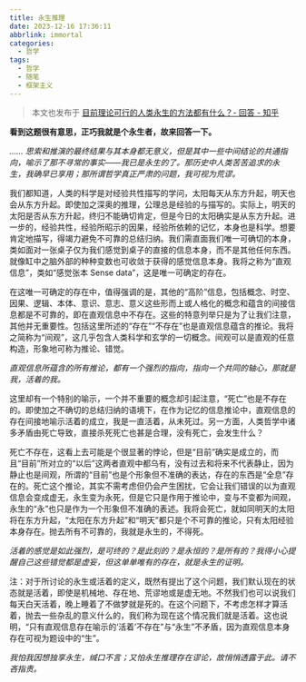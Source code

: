 ```yaml
---
title: 永生推理
date: 2023-12-16 17:36:11
abbrlink: immortal
categories:
  - 哲学
tags:
  - 哲学
  - 随笔
  - 框架主义
---
```


> 本文也发布于 [目前理论可行的人类永生的方法都有什么？- 回答 - 知乎](https://www.zhihu.com/question/623548150/answer/3327900134)

<!-- more -->

**看到这题很有意思，正巧我就是个永生者，故来回答一下。**

*…… 思索和推演的最终结果与其本身都无意义，但是其中一些中间结论的共通指向，喻示了那不寻常的事实——我已是永生的了。那历史中人类苦苦追求的永生，我确早已享用；那所谓哲学真正严肃的问题，我可视为荒谬。*

我们都知道，人类的科学是对经验共性描写的学问，太阳每天从东方升起，明天也会从东方升起。即使加之深奥的推理，公理总是经验的与描写的。实际上，明天的太阳是否从东方升起，终归不能确切肯定，但是今日的太阳确实是从东方升起。进一步的，经验共性，经验所昭示的因果，经验所依赖的记忆，本身也是科学。想要肯定地描写，得竭力避免不可靠的总结归纳。我们需直面我们唯一可确切的本身，类如面对一张桌子仅为我们感觉到桌子的直接的信息本身，而不是其他任何东西。就像缸中之脑外部的种种变数也可收敛于获得的感觉信息本身。我将之称为“直观信息”，类如“感觉张本 Sense data”，这是唯一可确定的存在。

<!-- *我就如那缸中之脑，种种显现的幻象，种种可能的现实。只有我的直观感受，是我感到的唯一真实。* -->

在这唯一可确定的存在中，值得强调的是，其他的“高阶”信息，包括概念、时空、因果、逻辑、本体、意识、意志、意义这些形而上或人格化的概念和蕴含的间接信息都是不可靠的，即在直观信息中不存在。这些的特意列举只是为了让我们注意，其他并无重要性。包括这里所述的“存在”“不存在”也是直观信息蕴含的推论。我将之简称为“间观”，这几乎包含人类科学和玄学的一切概念。间观可以是直观的任意构造，形象地可称为推论、错觉。

*直观信息所蕴含的所有推论，都有一个强烈的指向，指向一个共同的轴心，那就是我，活着的我。*

这里却有一个特别的喻示，一个并不重要的概念却引起注意，“死亡”也是不存在的。即使加之不确切的总结归纳的语境下，在作为记忆的信息推论中，直观信息的存在间接地喻示活着的成立，我是一直活着，从未死过。另一方面，人类哲学中诸多矛盾由死亡导致，直接杀死死亡也甚是合理，没有死亡，会发生什么？

死亡不存在，这看上去可能是个很显著的悖论，但是“目前”确实是成立的，而且“目前”所对立的“以后”这两者直观中都乌有，没有过去和将来不代表静止，因为静止也是间观，所谓的“目前”也是个形象但不准确的表达，存在的东西是“全息”存在的。死亡这个推论，其实不需考虑但仍会产生困扰，它会让我们错误的以为直观信息会变成虚无，永生变为永死，但是它只是作用于推论中，变与不变都为间观，永生的“永”也只是作为一个形象但不准确的表述。我将会死亡，就如同明天的太阳将在东方升起，“太阳在东方升起”和“明天”都只是个不可靠的推论，只有太阳经验本身存在。抛去所有不可靠的，我就是永生的，不得死。

*活着的感觉是如此强烈，是可终的？是此刻的？是永恒的？是所有的？我得小心提醒自己这些错觉都是虚妄，但这单单唯有的存在，就是永生的证明。*

注：对于所讨论的永生或活着的定义，既然有提出了这个问题，我们默认现在的状态就是活着，即使是机械地、存在地、荒谬地或是虚无地。不然我们也可以说我们每天白天活着，晚上睡着了不做梦就是死的。在这个问题下，不考虑怎样才算活着，抛去一些杂乱的意义什么的，我们称为现在这个情况我们就是活着。这也说明，“只有直观信息存在喻示的‘活着’不存在”与“永生”不矛盾，因为直观信息本身存在可视为题设中的“生”。

*我怕我因想独享永生，缄口不言；又怕永生推理存在谬论，故悄悄透露于此。请不吝指责。*

